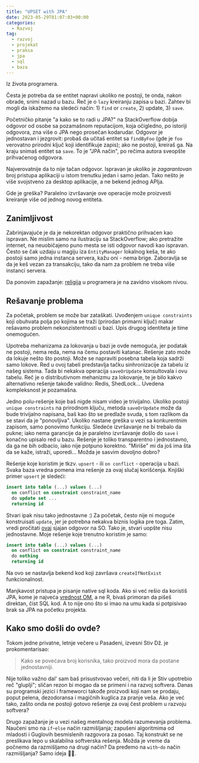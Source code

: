 ```yaml
---
title: "UPSET with JPA"
date: 2023-05-29T01:07:03+00:00
categories:
  - Razvoj
tag:
  - razvoj
  - projekat
  - praksa
  - jpa
  - sql
  - baza
---
```


Iz života programera.

<!--more-->

Česta je potreba da se entitet napravi ukoliko ne postoji, te onda, nakon obrade, snimi nazad u bazu. Reč je o `lazy` kreiranju zapisa u bazi. Zahtev bi mogli da iskažemo na sledeći način: 1) `find` or `create`, 2) update, 3) `save`.

Početničko pitanje "a kako se to radi u JPA?" na StackOverflow dobija odgovor od osobe sa pozamašnom reputacijom, koja očigledno, po istoriji odgovora, zna više o JPA nego prosečan kodarudar. Odgovor je jednostavan i jezgrovit: probaš da učitaš entitet sa `findByFoo` (gde je `foo` verovatno prirodni ključ koji identifikuje zapis); ako ne postoji, kreiraš ga. Na kraju snimaš entitet sa `save`. To je "JPA način", po rečima autora sveopšte prihvaćenog odgovora.

Najverovatnije da to nije tačan odgovor. Ispravan je ukoliko je _zagarantovan_ broj pristupa aplikaciji u istom trenutku jedan i samo jedan. Tako nešto je više svojstveno za desktop aplikacije, a ne bekend jednog APIja.

Gde je greška? Paralelno izvršavanje ove operacije može proizvesti kreiranje više od jednog novog entiteta.

## Zanimljivost

Zabrinjavajuće je da je nekorektan odgovor praktično prihvaćen kao ispravan. Ne mislim samo na ilustraciju sa StackOverflow; ako pretražite internet, na neuobičajeno puno mesta se isti odgovor navodi kao ispravan. Često se čak uzdaju u magiju iza `EntityManager` lokalnog keša, te ako postoji samo jedna instanca servera, kažu oni - nema brige. Zaboravlja se da je keš vezan za transakciju, tako da nam za problem ne treba više instanci servera.

Da ponovim zapažanje: [religija](https://oblac.rs/pomoz-bog/) u programera je na zavidno visokom nivou.

## Rešavanje problema

Za početak, problem se može bar zataškati. Uvođenjem `unique constraints` koji obuhvata polja po kojima se traži (prirodan primarni ključ) makar rešavamo problem nekonzistentnosti u bazi. Upis drugog identiteta je time onemogućen.

Upotreba mehanizama za lokovanja u bazi je ovde nemoguća, jer podatak ne postoji, nema reda, nema na čemu postaviti katanac. Rešenje zato može da lokuje nešto što postoji. Može se napraviti posebna tabela koja sadrži samo lokove. Red u ovoj tabeli predstavlja tačku sinhronizacije za tabelu iz našeg sistema. Tada bi nekakva operacija `saveOrUpdate` konsultovala i ovu tabelu. Reč je o distributivnom mehanizmu za lokovanje, te je bilo kakvo alternativno rešenje takođe validno: Redis, ShedLock... Uvedena kompleksnost je pozamašna.

Jedno polu-rešenje koje baš nigde nisam video je trivijalno. Ukoliko postoji `unique constraints` na prirodnom ključu, metoda `saveOrUpdate` može da bude trivijalno napisana, baš kao što se predlaže svuda, s tom razlikom da se stavi da je "ponovljiva". Ukoliko nastane greška u vezi sa konkurentnim zapisom, samo ponovimo funkciju. Sledeće izvršavanje ne bi trebalo da pukne; iako nema garancije da je paralelno izvršavanje došlo do `save` i konačno upisalo red u bazu. Rešenje je toliko transparentno i jednostavno, da ga ne bih odbacio, iako nije potpuno korektno. "Miriše" mi da još ima šta da se kaže, istraži, uporedi... Možda je sasvim dovoljno dobro?

Rešenje koje koristim je tkzv. `upsert` - ili `on conflict` - operacija u bazi. Svaka baza vredna pomena ima rešenje za ovaj slučaj korišćenja. Knjiški primer `upsert` je sledeći:

```sql
insert into table (...) values (...)
  on conflict on constraint constraint_name
  do update set ...
  returning id
```

Stvari ipak nisu tako jednostavne :) Za početak, često nije ni moguće konstruisati `update`, jer je potrebna nekakva biznis logika pre toga. Zatim, vredi pročitati [ovaj](https://stackoverflow.com/a/42217872/511837) sjajan odgovor na SO. Tako je, stvari uopšte nisu jednostavne. Moje rešenje koje trenutno koristim je samo:

```sql
insert into table (...) values (...)
  on conflict on constraint constraint_name
  do nothing
  returning id
```

Na ovo se nastavlja bekend kod koji završava `createIfNotExist` funkcionalnost.

Manjkavost pristupa je pisanje native sql koda. Ako si već rešio da koristiš JPA, kome je najveća [vrednost OM](https://oblac.rs/bas-bas-ne-volim-orm/), a ne R, bivaš primoran da pišeš direktan, čist SQL kod. A to nije ono što si imao na umu kada si potpisivao brak sa JPA na početku projekta.

## Kako smo došli do ovde?

Tokom jedne privatne, letnje večere u Pasadeni, izvesni Stiv Dž. je prokomentarisao:

> Kako se povećava broj korisnika, tako proizvod mora da postane jednostavniji.

Nije toliko važno dal' sam baš prisustvovao večeri, niti da li je Stiv upotrebio reč "gluplji"; sličan rezon bi mogao da se primeni i na razvoj softvera. Danas su programski jezici i frameworci takođe proizvodi koji nam se prodaju, poput pelena, dezodoransa i magičnih kuglica za pranje veša. Ako je već tako, zašto onda ne postoji gotovo rešenje za ovaj čest problem u razvoju softvera?

Drugo zapažanje je u vezi našeg mentalnog modela razumevanja problema. Naučeni smo na `if`-`else` način razmišljanja; zapušeni algoritmima od mladosti i Guglovih besmislenih razgovora za posao. Taj konstrukt se ne preslikava lepo u skalabilna softverska rešenja. Možda je vreme da počnemo da razmišljamo na drugi način? Da pređemo na `with`-`do` način razmišljanja? Samo ideja 🤷‍♂️.
